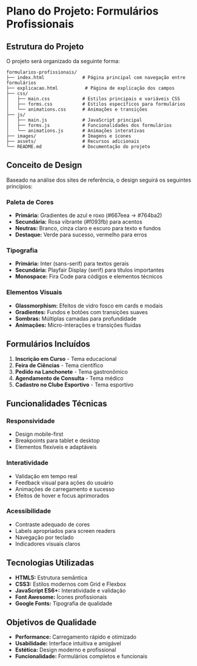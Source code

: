 # Plano do Projeto: Formulários Profissionais

## Estrutura do Projeto

O projeto será organizado da seguinte forma:

```
formularios-profissionais/
├── index.html              # Página principal com navegação entre formulários
├── explicacao.html          # Página de explicação dos campos
├── css/
│   ├── main.css            # Estilos principais e variáveis CSS
│   ├── forms.css           # Estilos específicos para formulários
│   └── animations.css      # Animações e transições
├── js/
│   ├── main.js             # JavaScript principal
│   ├── forms.js            # Funcionalidades dos formulários
│   └── animations.js       # Animações interativas
├── images/                 # Imagens e ícones
├── assets/                 # Recursos adicionais
└── README.md               # Documentação do projeto
```

## Conceito de Design

Baseado na análise dos sites de referência, o design seguirá os seguintes princípios:

### Paleta de Cores
- **Primária:** Gradientes de azul e roxo (#667eea → #764ba2)
- **Secundária:** Rosa vibrante (#f093fb) para acentos
- **Neutras:** Branco, cinza claro e escuro para texto e fundos
- **Destaque:** Verde para sucesso, vermelho para erros

### Tipografia
- **Primária:** Inter (sans-serif) para textos gerais
- **Secundária:** Playfair Display (serif) para títulos importantes
- **Monospace:** Fira Code para códigos e elementos técnicos

### Elementos Visuais
- **Glassmorphism:** Efeitos de vidro fosco em cards e modais
- **Gradientes:** Fundos e botões com transições suaves
- **Sombras:** Múltiplas camadas para profundidade
- **Animações:** Micro-interações e transições fluidas

## Formulários Incluídos

1. **Inscrição em Curso** - Tema educacional
2. **Feira de Ciências** - Tema científico
3. **Pedido na Lanchonete** - Tema gastronômico
4. **Agendamento de Consulta** - Tema médico
5. **Cadastro no Clube Esportivo** - Tema esportivo

## Funcionalidades Técnicas

### Responsividade
- Design mobile-first
- Breakpoints para tablet e desktop
- Elementos flexíveis e adaptáveis

### Interatividade
- Validação em tempo real
- Feedback visual para ações do usuário
- Animações de carregamento e sucesso
- Efeitos de hover e focus aprimorados

### Acessibilidade
- Contraste adequado de cores
- Labels apropriados para screen readers
- Navegação por teclado
- Indicadores visuais claros

## Tecnologias Utilizadas

- **HTML5:** Estrutura semântica
- **CSS3:** Estilos modernos com Grid e Flexbox
- **JavaScript ES6+:** Interatividade e validação
- **Font Awesome:** Ícones profissionais
- **Google Fonts:** Tipografia de qualidade

## Objetivos de Qualidade

- **Performance:** Carregamento rápido e otimizado
- **Usabilidade:** Interface intuitiva e amigável
- **Estética:** Design moderno e profissional
- **Funcionalidade:** Formulários completos e funcionais
